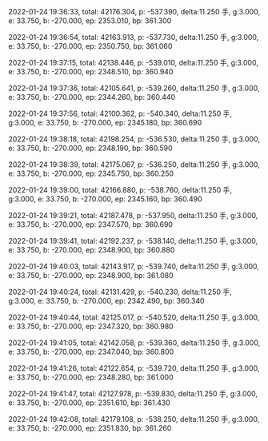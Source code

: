 2022-01-24 19:36:33, total: 42176.304, p: -537.390, delta:11.250 手, g:3.000, e: 33.750, b: -270.000, ep: 2353.010, bp: 361.300

2022-01-24 19:36:54, total: 42163.913, p: -537.730, delta:11.250 手, g:3.000, e: 33.750, b: -270.000, ep: 2350.750, bp: 361.060

2022-01-24 19:37:15, total: 42138.446, p: -539.010, delta:11.250 手, g:3.000, e: 33.750, b: -270.000, ep: 2348.510, bp: 360.940

2022-01-24 19:37:36, total: 42105.641, p: -539.260, delta:11.250 手, g:3.000, e: 33.750, b: -270.000, ep: 2344.260, bp: 360.440

2022-01-24 19:37:56, total: 42100.362, p: -540.340, delta:11.250 手, g:3.000, e: 33.750, b: -270.000, ep: 2345.180, bp: 360.690

2022-01-24 19:38:18, total: 42198.254, p: -536.530, delta:11.250 手, g:3.000, e: 33.750, b: -270.000, ep: 2348.190, bp: 360.590

2022-01-24 19:38:39, total: 42175.067, p: -536.250, delta:11.250 手, g:3.000, e: 33.750, b: -270.000, ep: 2345.750, bp: 360.250

2022-01-24 19:39:00, total: 42166.880, p: -538.760, delta:11.250 手, g:3.000, e: 33.750, b: -270.000, ep: 2345.160, bp: 360.490

2022-01-24 19:39:21, total: 42187.478, p: -537.950, delta:11.250 手, g:3.000, e: 33.750, b: -270.000, ep: 2347.570, bp: 360.690

2022-01-24 19:39:41, total: 42192.237, p: -538.140, delta:11.250 手, g:3.000, e: 33.750, b: -270.000, ep: 2348.900, bp: 360.880

2022-01-24 19:40:03, total: 42143.917, p: -539.740, delta:11.250 手, g:3.000, e: 33.750, b: -270.000, ep: 2348.900, bp: 361.080

2022-01-24 19:40:24, total: 42131.429, p: -540.230, delta:11.250 手, g:3.000, e: 33.750, b: -270.000, ep: 2342.490, bp: 360.340

2022-01-24 19:40:44, total: 42125.017, p: -540.520, delta:11.250 手, g:3.000, e: 33.750, b: -270.000, ep: 2347.320, bp: 360.980

2022-01-24 19:41:05, total: 42142.058, p: -539.360, delta:11.250 手, g:3.000, e: 33.750, b: -270.000, ep: 2347.040, bp: 360.800

2022-01-24 19:41:26, total: 42122.654, p: -539.720, delta:11.250 手, g:3.000, e: 33.750, b: -270.000, ep: 2348.280, bp: 361.000

2022-01-24 19:41:47, total: 42127.978, p: -539.830, delta:11.250 手, g:3.000, e: 33.750, b: -270.000, ep: 2351.610, bp: 361.430

2022-01-24 19:42:08, total: 42179.108, p: -538.250, delta:11.250 手, g:3.000, e: 33.750, b: -270.000, ep: 2351.830, bp: 361.260